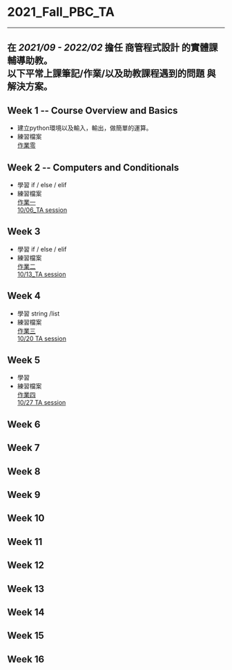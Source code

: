 # 2021_Fall_PBC_TA
---
在 *2021/09 - 2022/02* 擔任 商管程式設計 的實體課輔導助教。  
以下平常上課筆記/作業/以及助教課程遇到的問題 與解決方案。
---

## Week 1 -- Course Overview and Basics
* 建立python環境以及輸入，輸出，做簡單的運算。  
* 練習檔案     
  [作業零](https://github.com/stephanie0324/2021_Fall_PBC_TA/blob/main/Week_1/PBC_HW1.ipynb)  

## Week 2 -- Computers and Conditionals
* 學習 if / else / elif  
* 練習檔案  
  [作業一](https://github.com/stephanie0324/2021_Fall_PBC_TA/blob/main/Week2/PBC_hw2.ipynb)    
  [10/06_TA session](https://github.com/stephanie0324/2021_Fall_PBC_TA/blob/main/Week2/TA_Class/1006TA_Session.ipynb)

## Week 3
* 學習 if / else / elif  
* 練習檔案  
  [作業二](https://github.com/stephanie0324/2021_Fall_PBC_TA/blob/main/Week_3/PBC_hw2.ipynb)    
  [10/13_TA session](https://github.com/stephanie0324/2021_Fall_PBC_TA/blob/main/Week_3/TA_Class/PBC_ta_session3.ipynb)
## Week 4
* 學習 string /list
* 練習檔案  
  [作業三](https://github.com/stephanie0324/2021_Fall_PBC_TA/blob/main/Week_4/PBC_hw3.ipynb)  
  [10/20 TA session](https://github.com/stephanie0324/2021_Fall_PBC_TA/blob/main/Week_4/TA_Class/Week4_TA_Session.ipynb)
## Week 5
* 學習 
* 練習檔案  
  [作業四](https://github.com/stephanie0324/2021_Fall_PBC_TA/blob/main/Week_5/PBC_hw4.ipynb)  
  [10/27 TA session]()
## Week 6
## Week 7
## Week 8
## Week 9
## Week 10
## Week 11
## Week 12
## Week 13
## Week 14
## Week 15
## Week 16
